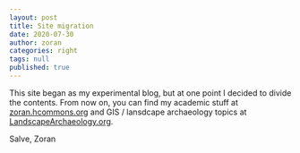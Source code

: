 ```yaml
---
layout: post
title: Site migration 
date: 2020-07-30
author: zoran
categories: right
tags: null
published: true
---
```


This site began as my experimental blog, but at one point I decided to divide the contents. From now on, you can find my academic stuff at [zoran.hcommons.org](https://zoran.hcommons.org) and GIS / lansdcape archaeology topics at [LandscapeArchaeology.org](https://landscapearchaeology.org).

Salve, 
Zoran
